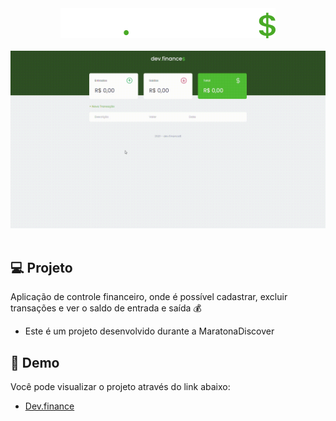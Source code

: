 <div align="center">
<img src="assets/logo.svg">
</div>

<br>

<div align="center">
<img src="assets/maratonaGIF.gif">
</div>

<br>

## 💻 Projeto

Aplicação de controle financeiro, onde é possível cadastrar, excluir transações e ver o saldo de entrada e saída 💰

* Este é um projeto desenvolvido durante a MaratonaDiscover

## 🔖 Demo
Você pode visualizar o projeto através do link abaixo:

* <a href="https://maratona-discover.mateusluiz.vercel.app/" alt="Demo" target="_blank">Dev.finance</a>

